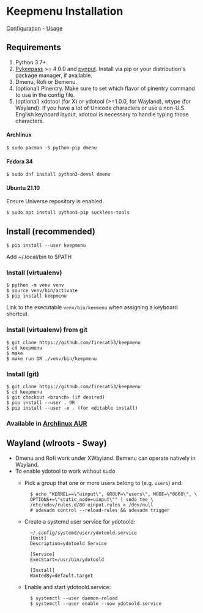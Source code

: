 # Keepmenu Installation

[Configuration](configure.md) - [Usage](usage.md)

## Requirements

1. Python 3.7+.
2. [Pykeepass][1] >= 4.0.0 and [pynput][2]. Install via pip or your
   distribution's package manager, if available.
3. Dmenu, Rofi or Bemenu.
4. (optional) Pinentry. Make sure to set which flavor of pinentry command to use
   in the config file.
5. (optional) xdotool (for X) or ydotool (>=1.0.0, for Wayland), wtype (for
   Wayland). If you have a lot of Unicode characters or use a non-U.S.  English
   keyboard layout, xdotool is necessary to handle typing those characters.

#### Archlinux

`$ sudo pacman -S python-pip dmenu`

#### Fedora 34

`$ sudo dnf install python3-devel dmenu`

#### Ubuntu 21.10

Ensure Universe repository is enabled.

`$ sudo apt install python3-pip suckless-tools`

## Install (recommended)

`$ pip install --user keepmenu`

Add ~/.local/bin to $PATH

### Install (virtualenv)

    $ python -m venv venv
    $ source venv/bin/activate
    $ pip install keepmenu

Link to the executable `venv/bin/keemenu` when assigning a keyboard shortcut.

### Install (virtualenv) from git

    $ git clone https://github.com/firecat53/keepmenu
    $ cd keepmenu
    $ make
    $ make run OR ./venv/bin/keepmenu
    
### Install (git)
  
    $ git clone https://github.com/firecat53/keepmenu
    $ cd keepmenu
    $ git checkout <branch> (if desired)
    $ pip install --user . OR
    $ pip install --user -e . (for editable install)

### Available in [Archlinux AUR][1]


## Wayland (wlroots - Sway)

- Dmenu and Rofi work under XWayland. Bemenu can operate natively in Wayland.
- To enable ydotool to work without sudo
    - Pick a group that one or more users
      belong to (e.g. `users`) and:

            $ echo "KERNEL==\"uinput\", GROUP=\"users\", MODE=\"0660\", \
            OPTIONS+=\"static_node=uinput\"" | sudo tee \
            /etc/udev/rules.d/80-uinput.rules > /dev/null
            # udevadm control --reload-rules && udevadm trigger
        
    - Create a systemd user service for ydotoold:

            ~/.config/systemd/user/ydotoold.service
            [Unit]
            Description=ydotoold Service

            [Service]
            ExecStart=/usr/bin/ydotoold

            [Install]
            WantedBy=default.target

    - Enable and start ydotoold.service:

            $ systemctl --user daemon-reload 
            $ systemctl --user enable --now ydotoold.service

[1]: https://aur.archlinux.org/packages/keepmenu-git "Archlinux AUR"
[2]: https://github.com/moses-palmer/pynput "pynput"
